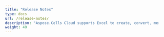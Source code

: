 ```yaml
---
title: "Release Notes"
type: docs
url: /release-notes/
description: "Aspose.Cells Cloud supports Excel to create, convert, merge, split, protected, inner object operation, and so on."
weight: 40
---
```



